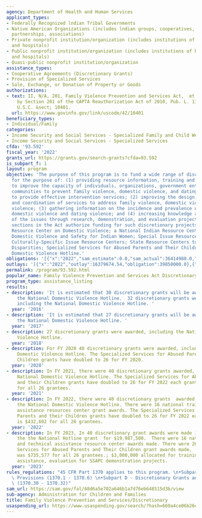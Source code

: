 ```yaml
---
agency: Department of Health and Human Services
applicant_types:
- Federally Recognized lndian Tribal Governments
- Native American Organizations (includes lndian groups, cooperatives, corporations,
  partnerships, associations)
- Private nonprofit institution/organization (includes institutions of higher education
  and hospitals)
- Public nonprofit institution/organization (includes institutions of higher education
  and hospitals)
- Quasi-public nonprofit institution/organization
assistance_types:
- Cooperative Agreements (Discretionary Grants)
- Provision of Specialized Services
- Sale, Exchange, or Donation of Property or Goods
authorizations:
- text: II, N/A, 201, Family Violence Prevention and Services Act,  et seq., as amended
    by Section 201 of the CAPTA Reauthorization Act of 2010, Pub. L. 111-320.. 42
    U.S.C. &sect; 10401.
  url: https://www.govinfo.gov/link/uscode/42/10401
beneficiary_types:
- Individual/Family
categories:
- Income Security and Social Services - Specialized Family and Child Welfare Services
- Income Security and Social Services - Specialized Services
cfda: '93.592'
fiscal_year: '2022'
grants_url: https://grants.gov/search-grants?cfda=93.592
is_subpart_f: 1
layout: program
objective: 'The purpose of this program is to fund a wide range of discretionary activities
  for the purpose of: (1) providing resource information, training and technical assistance
  to improve the capacity of individuals, organizations, government entities, and
  communities to prevent family violence, domestic violence, and dating violence and
  to provide effective intervention services; (2) improving the design, delivery,
  and coordination of services to address family violence, domestic violence and dating
  violence; (3) gathering information on the incidence and prevalence of family violence,
  domestic violence and dating violence; and (4) increasing knowledge and understanding
  of the issues through research, demonstration, and evaluation projects. Specific
  sections in the Act authorize funding for such discretionary projects as a National
  Resource Center on Domestic Violence; a National Indian Resource Center Addressing
  Domestic Violence and Safety for Indian Women; Special Issue Resource Centers including
  Culturally-Specific Issue Resource Centers; State Resource Centers to Reduce Tribal
  Disparities; Specialized Services for Abused Parents and Their Children; and a National
  Domestic Violence Hotline.'
obligations: '[{"x":"2022","sam_estimate":0.0,"sam_actual":36414988.0,"usa_spending_actual":77335417.44},{"x":"2023","sam_estimate":58812500.0,"sam_actual":0.0,"usa_spending_actual":56910433.16},{"x":"2024","sam_estimate":58812500.0,"sam_actual":0.0,"usa_spending_actual":40986785.52}]'
outlays: '[{"x":"2022","outlay":16379674.54,"obligation":39850000.0},{"x":"2023","outlay":1361003.3,"obligation":3000000.0},{"x":"2024","outlay":0.0,"obligation":0.0}]'
permalink: /program/93.592.html
popular_name: Family Violence Prevention and Services Act Discretionary Grants
program_type: assistance_listing
results:
- description: 'It is estimated that 30 discretionary grants will be awarded, including
    the National Domestic Violence Hotline.  32 discretionary grants were awarded,
    including the National Domestic Violence Hotline. '
  year: '2016'
- description: 'It is estimated that 27 discretionary grants will be awarded, including
    the National Domestic Violence Hotline. '
  year: '2017'
- description: 27 discretionary grants were awarded, including the National Domestic
    Violence Hotline.
  year: '2018'
- description: For FY 2020 40 discretionary grants were awarded, including the National
    Domestic Violence Hotline. The Specialized Services for Abused Parents and their
    Children grants have doubled to 26 for FY 2020.
  year: '2020'
- description: In FY 2021, there were 40 discretionary grants awarded, including the
    National Domestic Violence Hotline. The Specialized Services for Abused Parents
    and their Children grants have doubled to 26 for FY 2022 each grant award is $399,083
    for all 26 grantees.
  year: '2021'
- description: In FY 2022, there were 40 discretionary grants  awarded, including
    the National Domestic Violence Hotline. There were 16 national training and technical
    assistance resources center grant awards. The Specialized Services for Abused
    Parents and their Children grants have doubled to 26 for FY 2022 each grant award
    is $432,692 for all 26 grantees.
  year: '2022'
- description: In FY 2023, In 40 discretionary grant awards were made including for
    the the National Hotline grant  for $19,987,500.  There were 16 national training
    and technical assistance resource center awards made. There were 26 Specialized
    Services for Abused Parents and Their Children grant awards made,  each award
    was $735,577 for all 26 grantees.; $3,000,000 allocated for training and technical
    assistance, evaluation for SSAPC demonstration projects.
  year: '2023'
rules_regulations: "45 CFR Part 1370 applies to this program. \n•Subpart A - General\
  \ Provisions (1370.1 - 1370.6) \n•Subpart D - Discretionary Grants and Contracts\
  \ (1370.30 - 1370.32)"
sam_url: https://sam.gov/fal/68d6a5e702a646b1a7d76eb648515d3b/view
sub-agency: Administration for Children and Families
title: Family Violence Prevention and Services/Discretionary
usaspending_url: https://www.usaspending.gov/search/?hash=669a4ce06b26eb56e1bfd5d8e1d25a1a
---
```

